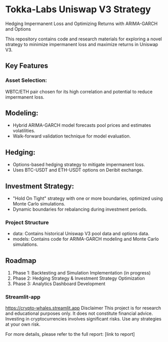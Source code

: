 # Tokka-Labs Uniswap V3 Strategy

Hedging Impermanent Loss and Optimizing Returns with ARIMA-GARCH and Options

This repository contains code and research materials for exploring a novel strategy to minimize impermanent loss and maximize returns in Uniswap V3.

## Key Features
### Asset Selection:
WBTC/ETH pair chosen for its high correlation and potential to reduce impermanent loss.

## Modeling:
- Hybrid ARIMA-GARCH model forecasts pool prices and estimates volatilities.
- Walk-forward validation technique for model evaluation.

## Hedging:
- Options-based hedging strategy to mitigate impermanent loss.
- Uses BTC-USDT and ETH-USDT options on Deribit exchange.


## Investment Strategy:
- "Hold On Tight" strategy with one or more boundaries, optimized using Monte Carlo simulations.
- Dynamic boundaries for rebalancing during investment periods.

### Project Structure
- data: Contains historical Uniswap V3 pool data and options data.
- models: Contains code for ARIMA-GARCH modeling and Monte Carlo simulations.


## Roadmap
1. Phase 1: Backtesting and Simulation Implementation (in progress)
2. Phase 2: Hedging Strategy & Investment Strategy Optimization
3. Phase 3: Analytics Dashboard Development

### Streamlit-app
https://crypto-whales.streamlit.app
Disclaimer
This project is for research and educational purposes only. It does not constitute financial advice. Investing in cryptocurrencies involves significant risks. Use any strategies at your own risk.

For more details, please refer to the full report: [link to report]
